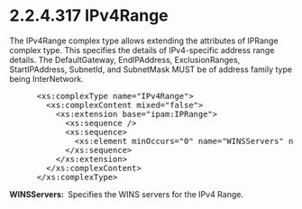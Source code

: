 <html dir="LTR" xmlns:mshelp="http://msdn.microsoft.com/mshelp" xmlns:ddue="http://ddue.schemas.microsoft.com/authoring/2003/5" xmlns:xlink="http://www.w3.org/1999/xlink" xmlns:tool="http://www.microsoft.com/tooltip">
 <body>
 <div id="header">
 <h1 class="heading">2.2.4.317 IPv4Range</h1>
 </div>
 <div id="mainSection">
 <div id="mainBody">
 <div id="allHistory" class="saveHistory"></div>
 <div id="sectionSection0" class="section" name="collapseableSection">
 

<p>The IPv4Range complex type allows extending the attributes
of IPRange complex type. This specifies the details of IPv4-specific address
range details. The DefaultGateway, EndIPAddress, ExclusionRanges,
StartIPAddress, SubnetId, and SubnetMask MUST be of address family type being
InterNetwork.</p>

<dl>
<dd>
<div><pre> &lt;xs:complexType name=&quot;IPv4Range&quot;&gt;
   &lt;xs:complexContent mixed=&quot;false&quot;&gt;
     &lt;xs:extension base=&quot;ipam:IPRange&quot;&gt;
       &lt;xs:sequence /&gt;
       &lt;xs:sequence&gt;
         &lt;xs:element minOccurs=&quot;0&quot; name=&quot;WINSServers&quot; nillable=&quot;true&quot; type=&quot;serarr:ArrayOfstring&quot; /&gt;
       &lt;/xs:sequence&gt;
     &lt;/xs:extension&gt;
   &lt;/xs:complexContent&gt;
 &lt;/xs:complexType&gt;
</pre></div>
</dd></dl>

<p><b>WINSServers: </b> Specifies the WINS servers for
the IPv4 Range.</p>


 </div>
 </div>
 </div>
 </body>
</html>